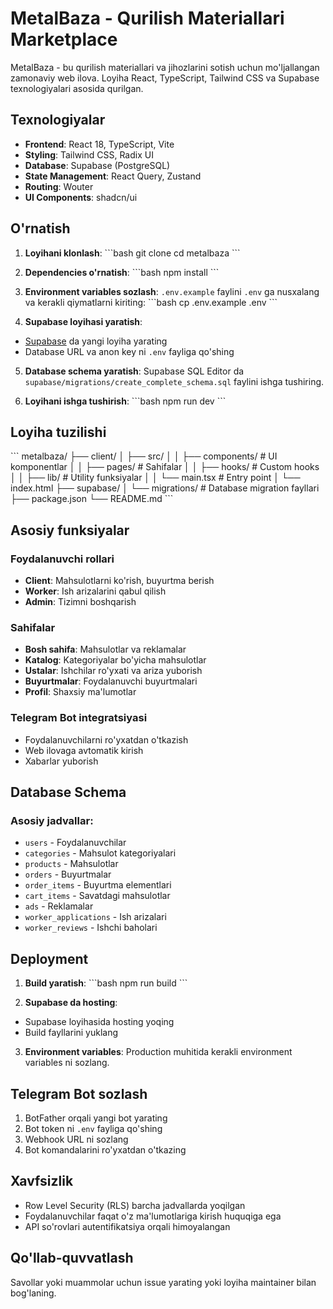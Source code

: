 # MetalBaza - Qurilish Materiallari Marketplace

MetalBaza - bu qurilish materiallari va jihozlarini sotish uchun mo'ljallangan zamonaviy web ilova. Loyiha React, TypeScript, Tailwind CSS va Supabase texnologiyalari asosida qurilgan.

## Texnologiyalar

- **Frontend**: React 18, TypeScript, Vite
- **Styling**: Tailwind CSS, Radix UI
- **Database**: Supabase (PostgreSQL)
- **State Management**: React Query, Zustand
- **Routing**: Wouter
- **UI Components**: shadcn/ui

## O'rnatish

1. **Loyihani klonlash**:
\`\`\`bash
git clone <repository-url>
cd metalbaza
\`\`\`

2. **Dependencies o'rnatish**:
\`\`\`bash
npm install
\`\`\`

3. **Environment variables sozlash**:
`.env.example` faylini `.env` ga nusxalang va kerakli qiymatlarni kiriting:
\`\`\`bash
cp .env.example .env
\`\`\`

4. **Supabase loyihasi yaratish**:
- [Supabase](https://supabase.com) da yangi loyiha yarating
- Database URL va anon key ni `.env` fayliga qo'shing

5. **Database schema yaratish**:
Supabase SQL Editor da `supabase/migrations/create_complete_schema.sql` faylini ishga tushiring.

6. **Loyihani ishga tushirish**:
\`\`\`bash
npm run dev
\`\`\`

## Loyiha tuzilishi

\`\`\`
metalbaza/
├── client/
│   ├── src/
│   │   ├── components/     # UI komponentlar
│   │   ├── pages/          # Sahifalar
│   │   ├── hooks/          # Custom hooks
│   │   ├── lib/            # Utility funksiyalar
│   │   └── main.tsx        # Entry point
│   └── index.html
├── supabase/
│   └── migrations/         # Database migration fayllari
├── package.json
└── README.md
\`\`\`

## Asosiy funksiyalar

### Foydalanuvchi rollari
- **Client**: Mahsulotlarni ko'rish, buyurtma berish
- **Worker**: Ish arizalarini qabul qilish
- **Admin**: Tizimni boshqarish

### Sahifalar
- **Bosh sahifa**: Mahsulotlar va reklamalar
- **Katalog**: Kategoriyalar bo'yicha mahsulotlar
- **Ustalar**: Ishchilar ro'yxati va ariza yuborish
- **Buyurtmalar**: Foydalanuvchi buyurtmalari
- **Profil**: Shaxsiy ma'lumotlar

### Telegram Bot integratsiyasi
- Foydalanuvchilarni ro'yxatdan o'tkazish
- Web ilovaga avtomatik kirish
- Xabarlar yuborish

## Database Schema

### Asosiy jadvallar:
- `users` - Foydalanuvchilar
- `categories` - Mahsulot kategoriyalari
- `products` - Mahsulotlar
- `orders` - Buyurtmalar
- `order_items` - Buyurtma elementlari
- `cart_items` - Savatdagi mahsulotlar
- `ads` - Reklamalar
- `worker_applications` - Ish arizalari
- `worker_reviews` - Ishchi baholari

## Deployment

1. **Build yaratish**:
\`\`\`bash
npm run build
\`\`\`

2. **Supabase da hosting**:
- Supabase loyihasida hosting yoqing
- Build fayllarini yuklang

3. **Environment variables**:
Production muhitida kerakli environment variables ni sozlang.

## Telegram Bot sozlash

1. BotFather orqali yangi bot yarating
2. Bot token ni `.env` fayliga qo'shing
3. Webhook URL ni sozlang
4. Bot komandalarini ro'yxatdan o'tkazing

## Xavfsizlik

- Row Level Security (RLS) barcha jadvallarda yoqilgan
- Foydalanuvchilar faqat o'z ma'lumotlariga kirish huquqiga ega
- API so'rovlari autentifikatsiya orqali himoyalangan

## Qo'llab-quvvatlash

Savollar yoki muammolar uchun issue yarating yoki loyiha maintainer bilan bog'laning.
